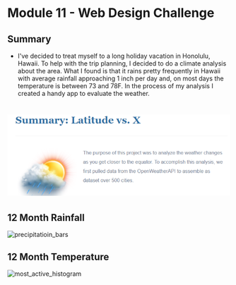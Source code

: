 # Module 11 - Web Design Challenge
## Summary

- I've decided to treat myself to a long holiday vacation in Honolulu, Hawaii. To help with the trip planning, I decided to do a climate analysis about the area.  What I found is that it rains pretty frequently in Hawaii with average rainfall approaching 1 inch per day and, on most days the temperature is between 73 and 78F.  In the process of my analysis I created a handy app to evaluate the weather.
# ![banner](https://github.com/sajeanpage/module_11_web_design_challenge/blob/main/assets/images/weather_banner.PNG)
## 12 Month Rainfall
![precipitatioin_bars](/SurfsUp/precipitation_bars.jpg)
## 12 Month Temperature
![most_active_histogram](/SurfsUp/most_active_histogram.jpg)

